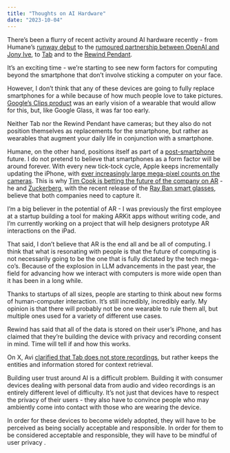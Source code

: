 ```yaml
---
title: "Thoughts on AI Hardware"
date: "2023-10-04"
---
```




There’s been a flurry of recent activity around AI hardware recently - from Humane’s [runway debut](https://www.theverge.com/2023/9/30/23897065/humane-ai-pin-coperni-paris-fashion-week) to the [rumoured partnership between OpenAI and Jony Ive](https://techcrunch.com/2023/09/27/openai-is-reportedly-in-talks-with-jony-ive-about-a-hardware-project/), to [Tab](https://x.com/AviSchiffmann/status/1708439854005321954?s=20) and to the [Rewind Pendant](https://www.rewind.ai/pendant). 

It’s an exciting time - we’re starting to see new form factors for computing beyond the smartphone that don’t involve sticking a computer on your face. 

However, I don’t think that any of these devices are going to fully replace smartphones for a while because of how much people love to take pictures. [Google’s Clips product](https://www.theverge.com/2018/2/27/17055618/google-clips-smart-camera-review) was an early vision of a wearable that would allow for this, but, like Google Glass, it was far too early. 

Neither Tab nor the Rewind Pendant have cameras; but they also do not position themselves as replacements for the smartphone, but rather as wearables that augment your daily life in conjunction with a smartphone. 

Humane, on the other hand, positions itself as part of a [post-smartphone ](https://www.youtube.com/watch?v=gMsQO5u7-NQ)future. I do not pretend to believe that smartphones as a form factor will be around forever. With every new tick-tock cycle, Apple keeps incrementally updating the iPhone, with [ever increasingly large mega-pixel counts on the cameras](https://www.apple.com/iphone-15-pro/specs/). This is why [Tim Cook is betting the future of the company on AR](https://www.theverge.com/21077484/apple-tim-cook-ar-augmented-reality) - he and [Zuckerberg](https://www.theverge.com/22588022/mark-zuckerberg-facebook-ceo-metaverse-interview), with the recent release of the [Ray Ban smart glasses](https://www.meta.com/smart-glasses/?&gclid=Cj0KCQjw1OmoBhDXARIsAAAYGSE-rQPTWXANGHrY30txNKN67ZscPNi2MH03RrdEHRI6zd2emuhATIYaAlbdEALw_wcB&gclsrc=aw.ds), believe that both companies need to capture it. 

I’m a big believer in the potential of AR - I was previously the first employee at a startup building a tool for making ARKit apps without writing code, and I’m currently working on a project that will help designers prototype AR interactions on the iPad. 

That said, I don’t believe that AR is the end all and be all of computing. I think that what is resonating with people is that the future of computing is not necessarily going to be the one that is fully dictated by the tech mega-co’s. Because of the explosion in LLM advancements in the past year, the field for advancing how we interact with computers is more wide open than it has been in a long while. 

Thanks to startups of all sizes, people are starting to think about new forms of human-computer interaction. It’s still incredibly, incredibly early. My opinion is that there will probably not be one wearable to rule them all, but multiple ones used for a variety of different use cases. 

Rewind has said that all of the data is stored on their user’s iPhone, and has claimed that they’re building the device with privacy and recording consent in mind. Time will tell if and how this works. 

On X, Avi [clarified that Tab does not store recordings](https://x.com/AviSchiffmann/status/1709017773177966607?s=20), but rather keeps the entities and information stored for context retrieval.

Building user trust around AI is a difficult problem. Building it with consumer devices dealing with personal data from audio and video recordings is an entirely different level of difficulty. It’s not just that devices have to respect the privacy of their users - they also have to convince people who may ambiently come into contact with those who are wearing the device. 

In order for these devices to become widely adopted, they will have to be perceived as being socially acceptable and responsible. In order for them to be considered acceptable and responsible, they will have to be mindful of user privacy .